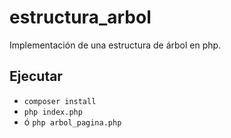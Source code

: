 # estructura_arbol
Implementación de una estructura de árbol en php.

## Ejecutar
- `composer install`
- `php index.php`
- ó `php arbol_pagina.php`
